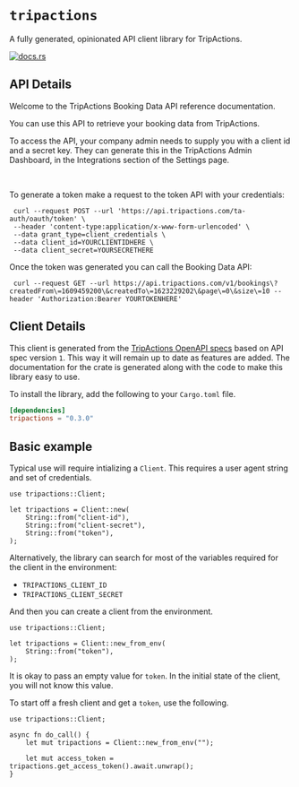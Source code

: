 # `tripactions`

A fully generated, opinionated API client library for TripActions.

[![docs.rs](https://docs.rs/tripactions/badge.svg)](https://docs.rs/tripactions)

## API Details

<p>Welcome to the TripActions Booking Data API reference documentation.</p> <p>You can use this API to retrieve your booking data from TripActions.</p> <p>To access the API, your company admin needs to supply you with a client id and a secret key. They can generate this in the TripActions Admin Dashboard, in the Integrations section of the Settings page.<p> </br>
<p>To generate a token make a request to the token API with your credentials:</p> <code> curl --request POST --url 'https://api.tripactions.com/ta-auth/oauth/token' \</br> --header 'content-type:application/x-www-form-urlencoded' \</br> --data grant_type=client_credentials \</br> --data client_id=YOURCLIENTIDHERE \</br> --data client_secret=YOURSECRETHERE </code>
<p>Once the token was generated you can call the Booking Data API:</p> <code> curl --request GET --url https://api.tripactions.com/v1/bookings\?createdFrom\=1609459200\&createdTo\=1623229202\&page\=0\&size\=10 --header 'Authorization:Bearer YOURTOKENHERE' </code>






## Client Details

This client is generated from the [TripActions OpenAPI
specs](https://app.tripactions.com/api/public/documentation/swagger-ui/index.html?configUrl=/api/public/documentation/api-docs/swagger-config) based on API spec version `1`. This way it will remain
up to date as features are added. The documentation for the crate is generated
along with the code to make this library easy to use.


To install the library, add the following to your `Cargo.toml` file.

```toml
[dependencies]
tripactions = "0.3.0"
```

## Basic example

Typical use will require intializing a `Client`. This requires
a user agent string and set of credentials.

```
use tripactions::Client;

let tripactions = Client::new(
    String::from("client-id"),
    String::from("client-secret"),
    String::from("token"),
);
```

Alternatively, the library can search for most of the variables required for
the client in the environment:

- `TRIPACTIONS_CLIENT_ID`
- `TRIPACTIONS_CLIENT_SECRET`

And then you can create a client from the environment.

```
use tripactions::Client;

let tripactions = Client::new_from_env(
    String::from("token"),
);
```

It is okay to pass an empty value for `token`. In
the initial state of the client, you will not know this value.

To start off a fresh client and get a `token`, use the following.

```
use tripactions::Client;

async fn do_call() {
    let mut tripactions = Client::new_from_env("");

    let mut access_token = tripactions.get_access_token().await.unwrap();
}
```
